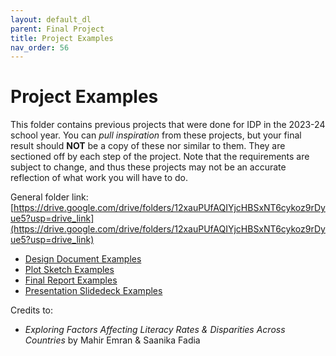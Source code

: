 ```yaml
---
layout: default_dl
parent: Final Project
title: Project Examples
nav_order: 56
---
```


# Project Examples

This folder contains previous projects that were done for IDP in the 2023-24 school year. You can _pull inspiration_ from these projects, but your final result should **NOT** be a copy of these nor similar to them. They are sectioned off by each step of the project. Note that the requirements are subject to change, and thus these projects may not be an accurate reflection of what work you will have to do.

General folder link: [https://drive.google.com/drive/folders/12xauPUfAQIYjcHBSxNT6cykoz9rDyue5?usp=drive_link](https://drive.google.com/drive/folders/12xauPUfAQIYjcHBSxNT6cykoz9rDyue5?usp=drive_link)

* [Design Document Examples](https://drive.google.com/drive/folders/12ol7hrO46mWxx-iCMUNBmFemYdKHoD2I?usp=drive_link)
* [Plot Sketch Examples](https://drive.google.com/drive/folders/1nkkm2kdY44p_tJyNpXMs0Y2FDGoJSF5M?usp=drive_link)
* [Final Report Examples](https://drive.google.com/drive/folders/1VcgU5-3dYg49XE2jFsa3bdBKlMeoAoc5?usp=drive_link)
* [Presentation Slidedeck Examples](https://drive.google.com/drive/folders/1jK5PkfPLY9mCfhtx1PUvbR7aeWJeIj9x?usp=sharing)

Credits to:
* _Exploring Factors Affecting Literacy Rates & Disparities Across Countries_ by Mahir Emran & Saanika Fadia



